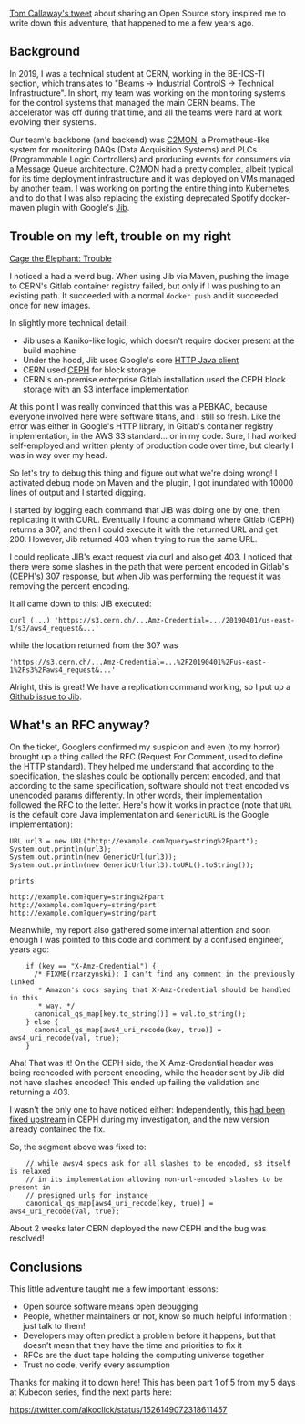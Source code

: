 [Tom Callaway's tweet](https://twitter.com/spotfoss/status/1511359144137265156) about sharing an Open Source story inspired me to write down this adventure, that happened to me a few years ago.

## Background

In 2019, I was a technical student at CERN, working in the BE-ICS-TI section, which translates to "Beams -> Industrial ControlS -> Technical Infrastructure". In short, my team was working on the monitoring systems for the control systems that managed the main CERN beams. The accelerator was off during that time, and all the teams were hard at work evolving their systems.

Our team's backbone (and backend) was [C2MON](https://github.com/c2mon/c2mon), a Prometheus-like system for monitoring DAQs (Data Acquisition Systems) and PLCs (Programmable Logic Controllers) and producing events for consumers via a Message Queue architecture. C2MON had a pretty complex, albeit typical for its time deployment infrastructure and it was deployed on VMs managed by another team. I was working on porting the entire thing into Kubernetes, and to do that I was also replacing the existing deprecated Spotify docker-maven plugin with Google's [Jib](https://github.com/GoogleContainerTools/jib).


## Trouble on my left, trouble on my right

[Cage the Elephant: Trouble](https://www.youtube.com/watch?v=lA-gGl6qihQ)

I noticed a had a weird bug. When using Jib via Maven, pushing the image to CERN's Gitlab container registry failed, but only if I was pushing to an existing path. It succeeded with a normal `docker push` and it succeeded once for new images.

In slightly more technical detail:
* Jib uses a Kaniko-like logic, which doesn't require docker present at the build machine
* Under the hood, Jib uses Google's core [HTTP Java client](https://github.com/googleapis/google-http-java-client/)
* CERN used [CEPH](https://ceph.io/) for block storage
* CERN's on-premise enterprise Gitlab installation used the CEPH block storage with an S3 interface implementation

At this point I was really convinced that this was a PEBKAC, because everyone involved here were software titans, and I still so fresh. Like the error was either in Google's HTTP library, in Gitlab's container registry implementation, in the AWS S3 standard... or in my code. Sure, I had worked self-employed and written plenty of production code over time, but clearly I was in way over my head.

So let's try to debug this thing and figure out what we're doing wrong! I activated debug mode on Maven and the plugin, I got inundated with 10000 lines of output and I started digging.

I started by logging each command that JIB was doing one by one, then replicating it with CURL. Eventually I found a command where Gitlab (CEPH) returns a 307, and then I could execute it with the returned URL and get 200. However, Jib returned 403 when trying to run the same URL. 

I could replicate JIB's exact request via curl and also get 403. I noticed that there were some slashes in the path that were percent encoded in Gitlab's (CEPH's) 307 response, but when Jib was performing the request it was removing the percent encoding. 

It all came down to this:  JiB executed:

```
curl (...) 'https://s3.cern.ch/...Amz-Credential=.../20190401/us-east-1/s3/aws4_request&...'
```

while the location returned from the 307 was
```
'https://s3.cern.ch/...Amz-Credential=...%2F20190401%2Fus-east-1%2Fs3%2Faws4_request&...'
```

Alright, this is great! We have a replication command working, so I put up a [Github issue to Jib](https://github.com/GoogleContainerTools/jib/issues/1590). 


## What's an RFC anyway?

On the ticket, Googlers confirmed my suspicion and even (to my horror) brought up a thing called the RFC (Request For Comment, used to define the HTTP standard). They helped me understand that according to the specification, the slashes could be optionally percent encoded, and that according to the same specification, software should not treat encoded vs unencoded params differently. In other words, their implementation followed the RFC to the letter. Here's how it works in practice (note that `URL` is the default core Java implementation and `GenericURL` is the Google implementation):

```
URL url3 = new URL("http://example.com?query=string%2Fpart");
System.out.println(url3);
System.out.println(new GenericUrl(url3));
System.out.println(new GenericUrl(url3).toURL().toString());
	
prints

http://example.com?query=string%2Fpart
http://example.com?query=string/part
http://example.com?query=string/part
```


Meanwhile, my report also gathered some internal attention and soon enough I was pointed to this code and comment by a confused engineer, years ago:

```
    if (key == "X-Amz-Credential") {
      /* FIXME(rzarzynski): I can't find any comment in the previously linked
       * Amazon's docs saying that X-Amz-Credential should be handled in this
       * way. */
      canonical_qs_map[key.to_string()] = val.to_string();
    } else {
      canonical_qs_map[aws4_uri_recode(key, true)] = aws4_uri_recode(val, true);
    }
```

Aha! That was it! On the CEPH side, the X-Amz-Credential header was being reencoded with percent encoding, while the header sent by Jib did not have slashes encoded! This ended up failing the validation and returning a 403.

I wasn't the only one to have noticed either: Independently, this [had been fixed upstream](https://github.com/ceph/ceph/pull/23652/files) in CEPH during my investigation, and the new version already contained the fix.

So, the segment above was fixed to: 
```
    // while awsv4 specs ask for all slashes to be encoded, s3 itself is relaxed
    // in its implementation allowing non-url-encoded slashes to be present in
    // presigned urls for instance
    canonical_qs_map[aws4_uri_recode(key, true)] = aws4_uri_recode(val, true);
```

About 2 weeks later CERN deployed the new CEPH and the bug was resolved!

## Conclusions

This little adventure taught me a few important lessons:
* Open source software means open debugging
* People, whether maintainers or not, know so much helpful information ; just talk to them!
* Developers may often predict a problem before it happens, but that doesn't mean that they have the time and priorities to fix it
* RFCs are the duct tape holding the computing universe together
* Trust no code, verify every assumption

Thanks for making it to down here! This has been part 1 of 5 from my 5 days at Kubecon series, find the next parts here:

https://twitter.com/alkoclick/status/1526149072318611457